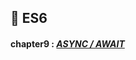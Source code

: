 ## 🎯 ES6
#### chapter9 : [*ASYNC / AWAIT*](https://github.com/gay0ung/JS_study/blob/master/ES6/theory/09.ASYNC&AWAIT.md)
